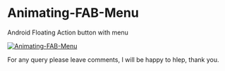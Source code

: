 # Animating-FAB-Menu

Android Floating Action button with menu
  
  [![Animating-FAB-Menu](https://github.com/ajaydewari/Animating-FAB-Menu/blob/master/screans/animating_FAB_menu.gif)](#features)
  
For any query please leave comments, I will be happy to hlep, thank you.
